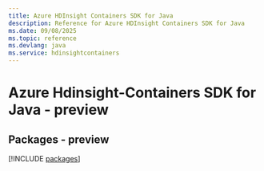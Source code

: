 ```yaml
---
title: Azure HDInsight Containers SDK for Java
description: Reference for Azure HDInsight Containers SDK for Java
ms.date: 09/08/2025
ms.topic: reference
ms.devlang: java
ms.service: hdinsightcontainers
---
```

# Azure Hdinsight-Containers SDK for Java - preview
## Packages - preview
[!INCLUDE [packages](hdinsight-containers-index.md)]